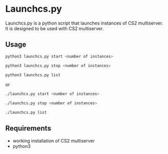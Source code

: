# Launchcs.py

Launchcs.py is a python script that launches instances of CS2 multiserver. It is designed to be used with CS2 multiserver.

## Usage

```bash
python3 launchcs.py start <number of instances>

python3 launchcs.py stop <number of instances>

python3 launchcs.py list
```

or

```bash
./launchcs.py start <number of instances>

./launchcs.py stop <number of instances>

./launchcs.py list
```

## Requirements

- working installation of CS2 multiserver
- python3


